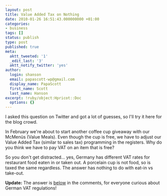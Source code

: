 ```yaml
---
layout: post
title: Value Added Tax on Nothing
date: 2010-01-26 16:51:43.000000000 +01:00
categories:
- business
tags: []
status: publish
type: post
published: true
meta:
  aktt_tweeted: '1'
  _edit_last: '3'
  aktt_notify_twitter: 'yes'
author:
  login: shanson
  email: papascott-wp@gmail.com
  display_name: PapaScott
  first_name: Scott
  last_name: Hanson
excerpt: !ruby/object:Hpricot::Doc
  options: {}
---
```

<p>I asked this question on Twitter and got a lot of guesses, so I'll try it here for the blog crowd. </p>
<p>In February we're about to start another coffee cup giveaway with our McMenüs (Value Meals). Even though the cup is free, we have to adjust our Value Added Tax (similar to sales tax) programming in the registers. Why do you think we have to pay VAT on an item that is free?</p>
<p>So you don't get distracted... yes, Germany has different VAT rates for restaurant food eaten in or taken out. A porcelain cup is not food, so is taxed the same regardless. The answer has nothing to do with eat-in vs take-out.</p>
<p><strong>Update:</strong> The answer is <a href="http://www.papascott.de/archives/2010/01/26/value-added-tax-on-nothing/#comment-40677">below</a> in the comments, for everyone curious about German VAT regulations!</p>

